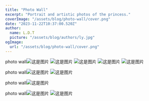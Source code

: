 ```yaml
---
title: "Photo Wall"
excerpt: "Portrait and artistic photos of the princess."
coverImage: "/assets/blog/photo-wall/cover.png"
date: "2023-11-22T10:37:00.520Z"
author:
  name: L.D.T
  picture: "/assets/blog/authors/ly.jpg"
ogImage:
  url: "/assets/blog/photo-wall/cover.png"
---
```


photo wall![这是图片](/assets/blog/photo-wall/wx_20240313224619.jpg "my wife")
![这是图片](/assets/blog/photo-wall/wx_20240313235224.jpg "my wife")
![这是图片](/assets/blog/photo-wall/wx_20240313235330.jpg "my wife")
![这是图片](/assets/blog/photo-wall/wx_20240313235349.jpg "my wife")
![这是图片](/assets/blog/photo-wall/wx_20240313235318.jpg "my wife")

photo wall![这是图片](/assets/blog/photo-wall/wx_20240313235411.jpg "my wife")
![这是图片](/assets/blog/photo-wall/wx_20240313235258.jpg "my wife")

photo wall![这是图片](/assets/blog/photo-wall/wx_20240313235343.jpg "my wife")

photo wall![这是图片](/assets/blog/photo-wall/wx_20240313235358.jpg "my wife")
![这是图片](/assets/blog/photo-wall/wx_20240313235306.jpg "my wife")
